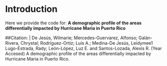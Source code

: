 # Introduction 
Here we provide the code for: **A demographic profile of the areas differentially impacted by Hurricane Maria in Puerto Rico**

##Citation: 
| De Jesús, Wilmarie; Mercedes-Guervarez, Alfonso; Galán-Rivera, Chrystal; Rodríguez-Ortiz; Luis A.; Medina-De Jesús, Leidymee1 Lugo-Estrada, Rady; León-López, Luz E. and Santos-Lozada, Alexis R. (Year Accesed) A demographic profile of the areas differentially impacted by Hurricane Maria in Puerto Rico. 
